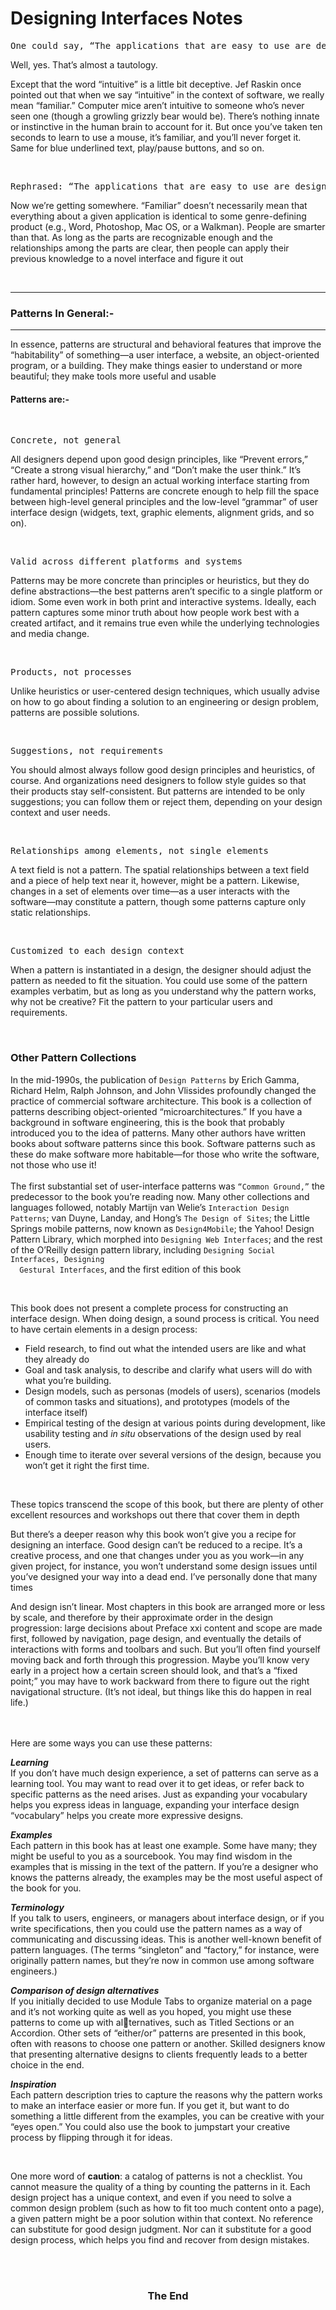 # Designing Interfaces Notes


<pre>One could say, “The applications that are easy to use are designed to be intuitive.”</pre>

Well, 
yes. That’s almost a tautology.

<p>Except that the word “intuitive” is a little bit deceptive. Jef Raskin once pointed out that 
when we say “intuitive” in the context of software, we really mean “familiar.” Computer 
mice aren’t intuitive to someone who’s never seen one (though a growling grizzly bear 
would be). There’s nothing innate or instinctive in the human brain to account for it. But 
once you’ve taken ten seconds to learn to use a mouse, it’s familiar, and you’ll never forget 
it. Same for blue underlined text, play/pause buttons, and so on.</p>

<br>
<pre>Rephrased: “The applications that are easy to use are designed to be familiar.”</pre>

<p>Now we’re getting somewhere. “Familiar” doesn’t necessarily mean that everything about 
a given application is identical to some genre-defining product (e.g., Word, Photoshop, 
Mac OS, or a Walkman). People are smarter than that. As long as the parts are recognizable enough and the relationships among the parts are clear, then people can apply their 
previous knowledge to a novel interface and figure it out</p>

<br>
<hr>

### Patterns In General:- 
<hr>
<p>In essence, patterns are structural and behavioral features that improve the “habitability” of something—a user interface, a website, an object-oriented program, or a building. 
They make things easier to understand or more beautiful; they make tools more useful 
and usable</p>

#### Patterns are:-

<br>

<pre>Concrete, not general</pre>

<p>All designers depend upon good design principles, like “Prevent errors,” “Create a 
strong visual hierarchy,” and “Don’t make the user think.” It’s rather hard, however, 
to design an actual working interface starting from fundamental principles! Patterns 
are concrete enough to help fill the space between high-level general principles and 
the low-level “grammar” of user interface design (widgets, text, graphic elements, 
alignment grids, and so on).</p>

<br>

<pre>Valid across different platforms and systems</pre>

<p>Patterns may be more concrete than principles or heuristics, but they do define abstractions—the best patterns aren’t specific to a single platform or idiom. Some even 
work in both print and interactive systems. Ideally, each pattern captures some minor 
truth about how people work best with a created artifact, and it remains true even 
while the underlying technologies and media change.</p>

<br>

<pre>Products, not processes</pre>

<p>Unlike heuristics or user-centered design techniques, which usually advise on how to 
go about finding a solution to an engineering or design problem, patterns are possible 
solutions. </p>

<br>

<pre>Suggestions, not requirements</pre>

<p>You should almost always follow good design principles and heuristics, of course. 
And organizations need designers to follow style guides so that their products stay 
self-consistent. But patterns are intended to be only suggestions; you can follow them 
or reject them, depending on your design context and user needs.
</p>

<br>

<pre>Relationships among elements, not single elements</pre>

<p>A text field is not a pattern. The spatial relationships between a text field and a piece 
of help text near it, however, might be a pattern. Likewise, changes in a set of elements 
over time—as a user interacts with the software—may constitute a pattern, though 
some patterns capture only static relationships.</p>

<br>

<pre>Customized to each design context</pre>

<p>When a pattern is instantiated in a design, the designer should adjust the pattern as 
needed to fit the situation. You could use some of the pattern examples verbatim, but 
as long as you understand why the pattern works, why not be creative? Fit the pattern 
to your particular users and requirements.</p>
<br>

### Other Pattern Collections


<p>In the mid-1990s, the publication of <code>Design Patterns</code> by Erich Gamma, Richard Helm, 
Ralph Johnson, and John Vlissides profoundly changed the practice of commercial software architecture. This book is a collection of patterns describing object-oriented “microarchitectures.” If you have a background in software engineering, this is the book that 
probably introduced you to the idea of patterns. Many other authors have written books 
about software patterns since this book. Software patterns such as these do make software 
more habitable—for those who write the software, not those who use it! 
 <br> <br>
  The first substantial set of user-interface patterns was <code>“Common Ground,”</code> the predecessor to the book you’re reading now. Many other collections and languages followed, 
  notably Martijn van Welie’s <code>Interaction Design Patterns</code>; van Duyne, Landay, and Hong’s 
  <code>The Design of Sites</code>; the Little Springs mobile patterns, now known as <code>Design4Mobile</code>; the 
  Yahoo! Design Pattern Library, which morphed into <code>Designing Web Interfaces</code>; and the 
rest of the O’Reilly design pattern library, including <code>Designing Social Interfaces, Designing 
  Gestural Interfaces</code>, and the first edition of this book</p>

<br>
<p>This book does not present a complete process for constructing an interface design. When 
doing design, a sound process is critical. You need to have certain elements in a design process:</p>

- Field research, to find out what the intended users are like and what they already do
- Goal and task analysis, to describe and clarify what users will do with what you’re building.
- Design models, such as personas (models of users), scenarios (models of common tasks and situations), and prototypes (models of the interface itself)
- Empirical testing of the design at various points during development, like usability testing and <i>in situ</i> observations of the design used by real users.
- Enough time to iterate over several versions of the design, because you won’t get it right the first time.

<br>
<p>These topics transcend the scope of this book, but there are plenty of other excellent resources and workshops out there that cover them in depth</p>
<p>But there’s a deeper reason why this book won’t give you a recipe for designing an interface. 
Good design can’t be reduced to a recipe. It’s a creative process, and one that changes under 
you as you work—in any given project, for instance, you won’t understand some design issues until you’ve designed your way into a dead end. I’ve personally done that many times</p>
<p>And design isn’t linear. Most chapters in this book are arranged more or less by scale, 
and therefore by their approximate order in the design progression: large decisions about 
Preface xxi
content and scope are made first, followed by navigation, page design, and eventually 
the details of interactions with forms and toolbars and such. But you’ll often find yourself moving back and forth through this progression. Maybe you’ll know very early in 
a project how a certain screen should look, and that’s a “fixed point;” you may have to 
work backward from there to figure out the right navigational structure. (It’s not ideal, but 
things like this do happen in real life.)</p>

<br><br>
Here are some ways you can use these patterns:
<p><b><i>Learning</i></b><br>
If you don’t have much design experience, a set of patterns can serve as a learning tool. 
You may want to read over it to get ideas, or refer back to specific patterns as the need 
arises. Just as expanding your vocabulary helps you express ideas in language, expanding your interface design “vocabulary” helps you create more expressive designs.</p>

<p><b><i>Examples</i></b><br>
Each pattern in this book has at least one example. Some have many; they might be 
useful to you as a sourcebook. You may find wisdom in the examples that is missing 
in the text of the pattern. If you’re a designer who knows the patterns already, the 
examples may be the most useful aspect of the book for you.</p>
  
  <p><b><i>Terminology</i></b><br>
If you talk to users, engineers, or managers about interface design, or if you write 
specifications, then you could use the pattern names as a way of communicating and 
discussing ideas. This is another well-known benefit of pattern languages. (The terms 
“singleton” and “factory,” for instance, were originally pattern names, but they’re now 
in common use among software engineers.)</p>
  
  <p><b><i>Comparison of design alternatives</i></b><br>
If you initially decided to use Module Tabs to organize material on a page and it’s not 
working quite as well as you hoped, you might use these patterns to come up with alternatives, such as Titled Sections or an Accordion. Other sets of “either/or” patterns are 
presented in this book, often with reasons to choose one pattern or another. Skilled 
designers know that presenting alternative designs to clients frequently leads to a 
better choice in the end.</p>

  <p><b><i>Inspiration</i></b><br>
Each pattern description tries to capture the reasons why the pattern works to make 
an interface easier or more fun. If you get it, but want to do something a little different 
from the examples, you can be creative with your “eyes open.” You could also use the 
book to jumpstart your creative process by flipping through it for ideas.</p>
  
<br>
  <p>One more word of <b>caution</b>: a catalog of patterns is not a checklist. You cannot measure the 
quality of a thing by counting the patterns in it. Each design project has a unique context, 
and even if you need to solve a common design problem (such as how to fit too much 
content onto a page), a given pattern might be a poor solution within that context. No 
reference can substitute for good design judgment. Nor can it substitute for a good design 
process, which helps you find and recover from design mistakes.
</p>

<br><br>

<h3 align="center">The End</h3>
